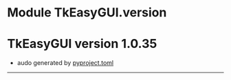# Module TkEasyGUI.version

# TkEasyGUI version 1.0.35

- audo generated by [pyproject.toml](https://github.com/kujirahand/tkeasygui-python/blob/main/pyproject.toml)

---------------------------



